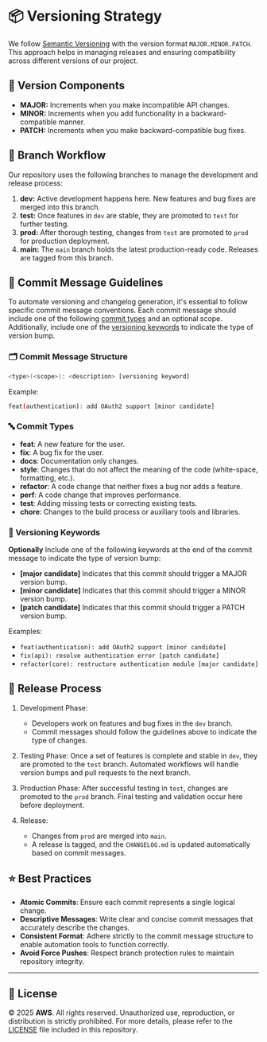 # 📦 Versioning Strategy

We follow [Semantic Versioning](https://semver.org/) with the version format `MAJOR.MINOR.PATCH`. This approach helps in managing releases and ensuring compatibility across different versions of our project.

## 🧩 Version Components

- **MAJOR:** Increments when you make incompatible API changes.
- **MINOR:** Increments when you add functionality in a backward-compatible manner.
- **PATCH:** Increments when you make backward-compatible bug fixes.

## 🌿 Branch Workflow

Our repository uses the following branches to manage the development and release process:

1. **dev:** Active development happens here. New features and bug fixes are merged into this branch.
2. **test:** Once features in `dev` are stable, they are promoted to `test` for further testing.
3. **prod:** After thorough testing, changes from `test` are promoted to `prod` for production deployment.
4. **main:** The `main` branch holds the latest production-ready code. Releases are tagged from this branch.

## 📝 Commit Message Guidelines

To automate versioning and changelog generation, it's essential to follow specific commit message conventions. Each commit message should include one of the following [commit types](#-commit-types) and an optional scope. Additionally, include one of the [versioning keywords](#-versioning-keywords) to indicate the type of version bump.

### 🗂️ Commit Message Structure

```bash
<type>(<scope>): <description> [versioning keyword]
```

Example:

```bash
feat(authentication): add OAuth2 support [minor candidate]
```

### 🔤 Commit Types

- **feat**: A new feature for the user.
- **fix**: A bug fix for the user.
- **docs**: Documentation only changes.
- **style**: Changes that do not affect the meaning of the code (white-space, formatting, etc.).
- **refactor**: A code change that neither fixes a bug nor adds a feature.
- **perf**: A code change that improves performance.
- **test**: Adding missing tests or correcting existing tests.
- **chore**: Changes to the build process or auxiliary tools and libraries.

### 🔑 Versioning Keywords

**Optionally** Include one of the following keywords at the end of the commit message to indicate the type of version bump:

- **[major candidate]** Indicates that this commit should trigger a MAJOR version bump.
- **[minor candidate]** Indicates that this commit should trigger a MINOR version bump.
- **[patch candidate]** Indicates that this commit should trigger a PATCH version bump.

Examples:

- `feat(authentication): add OAuth2 support [minor candidate]`
- `fix(api): resolve authentication error [patch candidate]`
- `refactor(core): restructure authentication module [major candidate]`

## 🚀 Release Process

1. Development Phase:

   - Developers work on features and bug fixes in the `dev` branch.
   - Commit messages should follow the guidelines above to indicate the type of changes.

2. Testing Phase:
   Once a set of features is complete and stable in `dev`, they are promoted to the `test` branch.
   Automated workflows will handle version bumps and pull requests to the next branch.

3. Production Phase:
   After successful testing in `test`, changes are promoted to the `prod` branch.
   Final testing and validation occur here before deployment.

4. Release:

   - Changes from `prod` are merged into `main`.
   - A release is tagged, and the `CHANGELOG.md` is updated automatically based on commit messages.

## ⭐ Best Practices

- **Atomic Commits**: Ensure each commit represents a single logical change.
- **Descriptive Messages**: Write clear and concise commit messages that accurately describe the changes.
- **Consistent Format**: Adhere strictly to the commit message structure to enable automation tools to function correctly.
- **Avoid Force Pushes**: Respect branch protection rules to maintain repository integrity.

---

## 📜 License

© 2025 **AWS**. All rights reserved. Unauthorized use, reproduction, or distribution is strictly prohibited. For more details, please refer to the [LICENSE](LICENSE) file included in this repository.
